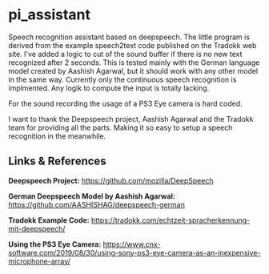 # pi_assistant
Speech recognition assistant based on deepspeech. The little program is derived from the example speech2text code published on the Tradokk web site. I've added a logic to cut of the sound buffer if there is no new text recognized after 2 seconds. This is tested mainly with the German language model created by Aashish Agarwal, but it should work with any other model in the same way. Currently only the continuous speech recognition is implmented. Any logik to compute the input is totally lacking.

For the sound recording the usage of a PS3 Eye camera is hard coded.

I want to thank the Deepspeech project, Aashish Agarwal and the Tradokk team for providing all the parts. Making it so easy to setup a speech recognition in the meanwhile.

## Links & References

**Deepspeech Project:** https://github.com/mozilla/DeepSpeech

**German Deepspeech Model by Aashish Agarwal:** https://github.com/AASHISHAG/deepspeech-german

**Tradokk Example Code:** https://tradokk.com/echtzeit-spracherkennung-mit-deepspeech/

**Using the PS3 Eye Camera:** https://www.cnx-software.com/2019/08/30/using-sony-ps3-eye-camera-as-an-inexpensive-microphone-array/
